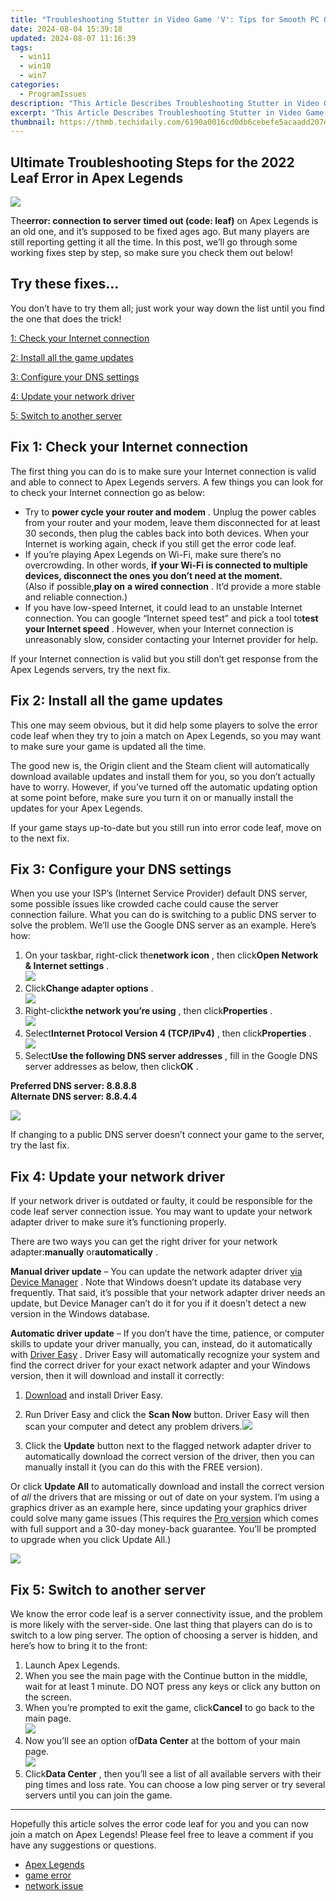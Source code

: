```yaml
---
title: "Troubleshooting Stutter in Video Game 'V': Tips for Smooth PC Gaming"
date: 2024-08-04 15:39:18
updated: 2024-08-07 11:16:39
tags:
  - win11
  - win10
  - win7
categories:
  - ProgramIssues
description: "This Article Describes Troubleshooting Stutter in Video Game 'V': Tips for Smooth PC Gaming"
excerpt: "This Article Describes Troubleshooting Stutter in Video Game 'V': Tips for Smooth PC Gaming"
thumbnail: https://thmb.techidaily.com/6190a0016cd0db6cebefe5acaadd207d01333c2584c8d35c887e62fae8bb62c7.jpg
---
```


## Ultimate Troubleshooting Steps for the 2022 Leaf Error in Apex Legends

![](https://images.drivereasy.com/wp-content/uploads/2021/07/5db3fyzhzw851-1200x471.png)

 The**error: connection to server timed out (code: leaf)** on Apex Legends is an old one, and it’s supposed to be fixed ages ago. But many players are still reporting getting it all the time. In this post, we’ll go through some working fixes step by step, so make sure you check them out below!

## Try these fixes…

 You don’t have to try them all; just work your way down the list until you find the one that does the trick!

[1: Check your Internet connection](https://tools.techidaily.com/drivereasy/download/)

[2: Install all the game updates](https://tools.techidaily.com/drivereasy/download/)

[3: Configure your DNS settings](https://tools.techidaily.com/drivereasy/download/)

[4: Update your network driver](https://tools.techidaily.com/drivereasy/download/)

[5: Switch to another server](https://tools.techidaily.com/drivereasy/download/)

## Fix 1: Check your Internet connection

 The first thing you can do is to make sure your Internet connection is valid and able to connect to Apex Legends servers. A few things you can look for to check your Internet connection go as below:

* Try to **power cycle your router and modem** . Unplug the power cables from your router and your modem, leave them disconnected for at least 30 seconds, then plug the cables back into both devices. When your Internet is working again, check if you still get the error code leaf.
* If you’re playing Apex Legends on Wi-Fi, make sure there’s no overcrowding. In other words, **if your Wi-Fi is connected to multiple devices, disconnect the ones you don’t need at the moment.**  
 (Also if possible,**play on** **a wired connection** . It’d provide a more stable and reliable connection.)
* If you have low-speed Internet, it could lead to an unstable Internet connection. You can google “Internet speed test” and pick a tool to**test your Internet speed** . However, when your Internet connection is unreasonably slow, consider contacting your Internet provider for help.

 If your Internet connection is valid but you still don’t get response from the Apex Legends servers, try the next fix.

## Fix 2: Install all the game updates

 This one may seem obvious, but it did help some players to solve the error code leaf when they try to join a match on Apex Legends, so you may want to make sure your game is updated all the time.

 The good new is, the Origin client and the Steam client will automatically download available updates and install them for you, so you don’t actually have to worry. However, if you’ve turned off the automatic updating option at some point before, make sure you turn it on or manually install the updates for your Apex Legends.

 If your game stays up-to-date but you still run into error code leaf, move on to the next fix.

## Fix 3: Configure your DNS settings

 When you use your ISP’s (Internet Service Provider) default DNS server, some possible issues like crowded cache could cause the server connection failure. What you can do is switching to a public DNS server to solve the problem. We’ll use the Google DNS server as an example. Here’s how:

1. On your taskbar, right-click the**network icon** , then click**Open Network & Internet settings** .  
![](https://images.drivereasy.com/wp-content/uploads/2021/06/open-network-settings.png)
2. Click**Change adapter options** .  
![](https://images.drivereasy.com/wp-content/uploads/2021/06/change-adapter-options.png)
3. Right-click**the network you’re using** , then click**Properties** .  
![](https://images.drivereasy.com/wp-content/uploads/2021/06/click-ethernet.png)
4. Select**Internet Protocol Version 4 (TCP/IPv4)** , then click**Properties** .  
![](https://images.drivereasy.com/wp-content/uploads/2021/06/ipv4.png)
5. Select**Use the following DNS server addresses** , fill in the Google DNS server addresses as below, then click**OK** .  

 **Preferred DNS server: 8.8.8.8**  
 **Alternate DNS server: 8.8.4.4**  

![](https://images.drivereasy.com/wp-content/uploads/2021/06/change-to-google-dns.png)

 If changing to a public DNS server doesn’t connect your game to the server, try the last fix.

## Fix 4: Update your network driver

 If your network driver is outdated or faulty, it could be responsible for the code leaf server connection issue. You may want to update your network adapter driver to make sure it’s functioning properly.

 There are two ways you can get the right driver for your network adapter:**manually** or**automatically** .

**Manual driver update** – You can update the network adapter driver[](https://tools.techidaily.com/drivereasy/download/) [via Device Manager](https://tools.techidaily.com/drivereasy/download/) . Note that Windows doesn’t update its database very frequently. That said, it’s possible that your network adapter driver needs an update, but Device Manager can’t do it for you if it doesn’t detect a new version in the Windows database.

**Automatic driver update** – If you don’t have the time, patience, or computer skills to update your driver manually, you can, instead, do it automatically with [Driver Easy](https://tools.techidaily.com/drivereasy/download/) . Driver Easy will automatically recognize your system and find the correct driver for your exact network adapter and your Windows version, then it will download and install it correctly:

 1) [Download](https://tools.techidaily.com/drivereasy/download/) and install Driver Easy.

 2) Run Driver Easy and click the **Scan Now** button. Driver Easy will then scan your computer and detect any problem drivers.![](https://images.drivereasy.com/wp-content/uploads/2021/04/1-5.jpg)

 3) Click the **Update**  button next to the flagged network adapter driver to automatically download the correct version of the driver, then you can manually install it (you can do this with the FREE version).

 Or click **Update All** to automatically download and install the correct version of _all_ the drivers that are missing or out of date on your system. I’m using a graphics driver as an example here, since updating your graphics driver could solve many game issues (This requires the [Pro version](https://tools.techidaily.com/drivereasy/download/) which comes with full support and a 30-day money-back guarantee. You’ll be prompted to upgrade when you click Update All.)  
  
![](https://images.drivereasy.com/wp-content/uploads/2021/04/2021-04-25_15-01-04.jpg)

## Fix 5: Switch to another server

 We know the error code leaf is a server connectivity issue, and the problem is more likely with the server-side. One last thing that players can do is to switch to a low ping server. The option of choosing a server is hidden, and here’s how to bring it to the front:

1. Launch Apex Legends.
2. When you see the main page with the Continue button in the middle, wait for at least 1 minute. DO NOT press any keys or click any button on the screen.
3. When you’re prompted to exit the game, click**Cancel** to go back to the main page.  
![](https://images.drivereasy.com/wp-content/uploads/2021/07/exit-game.png)
4. Now you’ll see an option of**Data Center** at the bottom of your main page.  
![](https://images.drivereasy.com/wp-content/uploads/2021/07/data-centers.png)
5. Click**Data Center** , then you’ll see a list of all available servers with their ping times and loss rate. You can choose a low ping server or try several servers until you can join the game.

---

 Hopefully this article solves the error code leaf for you and you can now join a match on Apex Legends! Please feel free to leave a comment if you have any suggestions or questions.

* [Apex Legends](https://tools.techidaily.com/drivereasy/download/)
* [game error](https://tools.techidaily.com/drivereasy/download/)
* [network issue](https://tools.techidaily.com/drivereasy/download/)

<ins class="adsbygoogle"
     style="display:block"
     data-ad-format="autorelaxed"
     data-ad-client="ca-pub-7571918770474297"
     data-ad-slot="1223367746"></ins>



<ins class="adsbygoogle"
     style="display:block"
     data-ad-client="ca-pub-7571918770474297"
     data-ad-slot="8358498916"
     data-ad-format="auto"
     data-full-width-responsive="true"></ins>
